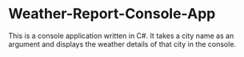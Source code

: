 # Weather-Report-Console-App

This is a console application written in C#. It takes a city name as an argument and displays the weather details of that city in the console.
